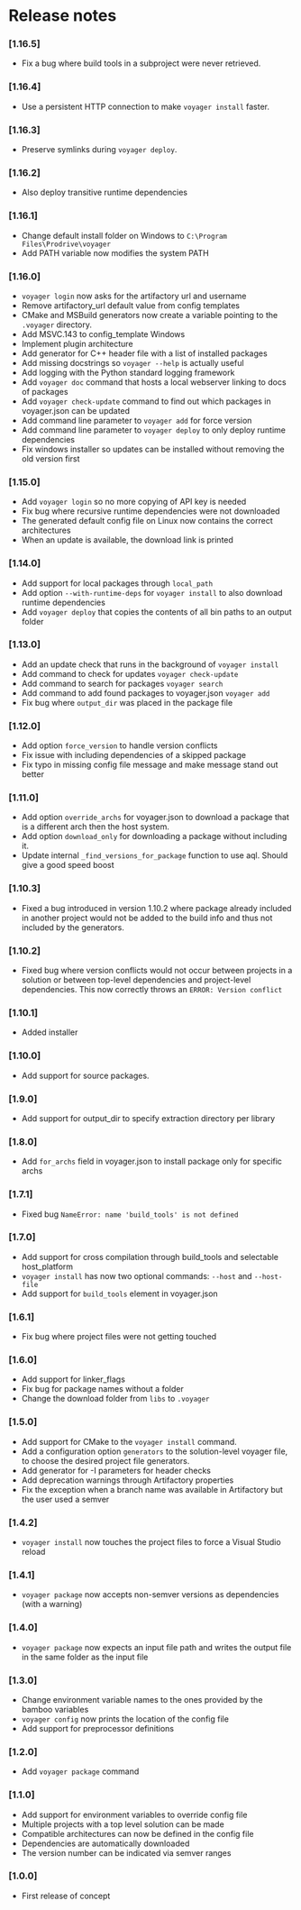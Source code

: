# Release notes

### [1.16.5]
- Fix a bug where build tools in a subproject were never retrieved.

### [1.16.4]
- Use a persistent HTTP connection to make `voyager install` faster.

### [1.16.3]
- Preserve symlinks during `voyager deploy`.

### [1.16.2]
- Also deploy transitive runtime dependencies 

### [1.16.1]
- Change default install folder on Windows to `C:\Program Files\Prodrive\voyager`
- Add PATH variable now modifies the system PATH

### [1.16.0]
- `voyager login` now asks for the artifactory url and username
- Remove artifactory_url default value from config templates
- CMake and MSBuild generators now create a variable pointing to the `.voyager` directory.
- Add MSVC.143 to config_template Windows
- Implement plugin architecture
- Add generator for C++ header file with a list of installed packages
- Add missing docstrings so `voyager --help` is actually useful
- Add logging with the Python standard logging framework
- Add `voyager doc` command that hosts a local webserver linking to docs of packages
- Add `voyager check-update` command to find out which packages in voyager.json can be updated
- Add command line parameter to `voyager add` for force version
- Add command line parameter to `voyager deploy` to only deploy runtime dependencies
- Fix windows installer so updates can be installed without removing the old version first

### [1.15.0]
- Add `voyager login` so no more copying of API key is needed
- Fix bug where recursive runtime dependencies were not downloaded
- The generated default config file on Linux now contains the correct architectures
- When an update is available, the download link is printed

### [1.14.0]
- Add support for local packages through `local_path`
- Add option `--with-runtime-deps` for `voyager install` to also download runtime dependencies
- Add `voyager deploy` that copies the contents of all bin paths to an output folder

### [1.13.0]
- Add an update check that runs in the background of `voyager install`
- Add command to check for updates `voyager check-update`
- Add command to search for packages `voyager search`
- Add command to add found packages to voyager.json `voyager add`
- Fix bug where `output_dir` was placed in the package file

### [1.12.0]
- Add option `force_version` to handle version conflicts
- Fix issue with including dependencies of a skipped package
- Fix typo in missing config file message and make message stand out better

### [1.11.0]
- Add option `override_archs` for voyager.json to download a package that is a different arch then the host system.
- Add option `download_only` for downloading a package without including it.
- Update internal `_find_versions_for_package` function to use aql. Should give a good speed boost

### [1.10.3]
- Fixed a bug introduced in version 1.10.2 where package already included in another project would not be added to the build info and thus not included by the generators. 

### [1.10.2]
- Fixed bug where version conflicts would not occur between projects in a solution or between top-level dependencies and project-level dependencies. This now correctly throws an `ERROR: Version conflict`

### [1.10.1]
- Added installer

### [1.10.0]
- Add support for source packages.

### [1.9.0]
- Add support for output_dir to specify extraction directory per library

### [1.8.0]
- Add `for_archs` field in voyager.json to install package only for specific archs

### [1.7.1]
- Fixed bug `NameError: name 'build_tools' is not defined`

### [1.7.0]
- Add support for cross compilation through build_tools and selectable host_platform
- `voyager install` has now two optional commands: `--host` and `--host-file`
- Add support for `build_tools` element in voyager.json

### [1.6.1]
- Fix bug where project files were not getting touched

### [1.6.0]
- Add support for linker_flags
- Fix bug for package names without a folder
- Change the download folder from `libs` to `.voyager`

### [1.5.0]
- Add support for CMake to the `voyager install` command.
- Add a configuration option `generators` to the solution-level voyager file,
  to choose the desired project file generators.
- Add generator for -I parameters for header checks
- Add deprecation warnings through Artifactory properties
- Fix the exception when a branch name was available in Artifactory but the user used a semver

### [1.4.2]
- `voyager install` now touches the project files to force a Visual Studio reload

### [1.4.1]
- `voyager package` now accepts non-semver versions as dependencies (with a warning)

### [1.4.0]
- `voyager package` now expects an input file path and writes the output file in the same folder as the input file

### [1.3.0]
- Change environment variable names to the ones provided by the bamboo variables
- `voyager config` now prints the location of the config file
- Add support for preprocessor definitions

### [1.2.0]
- Add `voyager package` command

### [1.1.0]
- Add support for environment variables to override config file
- Multiple projects with a top level solution can be made
- Compatible architectures can now be defined in the config file
- Dependencies are automatically downloaded
- The version number can be indicated via semver ranges

### [1.0.0]
- First release of concept
